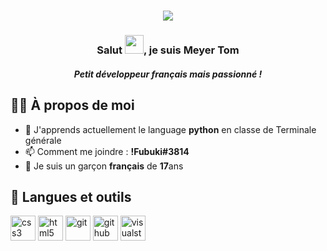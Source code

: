 <h1 align="center">
  <img src="https://github.com/zenox31470/zenox31470/blob/99fd8e804581aff31e6838e2c8ca93bc5244127d/img/name.svg"/>
</h1>

<h3 align="center">Salut <img src="https://raw.githubusercontent.com/MartinHeinz/MartinHeinz/master/wave.gif" width="30px">, je suis Meyer Tom</h3>
<h5 align="center">Petit développeur français mais passionné !</h5>


## 🙋‍♂️ À propos de moi

- 🌱 J'apprends actuellement le language **python** en classe de Terminale générale
- 📫 Comment me joindre : **!Fubuki#3814**
- 🍰 Je suis un garçon **français** de **17**ans


## 🚀 Langues et outils
<p align="left"> 
<img src="https://cdn.jsdelivr.net/gh/devicons/devicon/icons/css3/css3-original.svg" alt="css3" width="40" height="40" />
<img src="https://cdn.jsdelivr.net/gh/devicons/devicon/icons/html5/html5-original.svg" alt="html5" width="40" height="40" />
<img src="https://cdn.jsdelivr.net/gh/devicons/devicon/icons/git/git-plain-wordmark.svg" alt="git" width="40" height="40" />
<img src="https://cdn.jsdelivr.net/gh/devicons/devicon/icons/github/github-original-wordmark.svg" alt="github" width="40" height="40" />
<img src="https://cdn.jsdelivr.net/gh/devicons/devicon/icons/visualstudio/visualstudio-plain.svg" alt="visualstudio" width="40" height="40"/>
